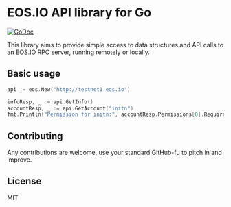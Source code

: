 EOS.IO API library for Go
=========================

[![GoDoc](https://godoc.org/github.com/eoscanada/eos-go?status.svg)](https://godoc.org/github.com/eoscanada/eos-go)

This library aims to provide simple access to data structures and API
calls to an EOS.IO RPC server, running remotely or locally.

Basic usage
-----------

```go
api := eos.New("http://testnet1.eos.io")

infoResp, _ := api.GetInfo()
accountResp, _ := api.GetAccount("initn")
fmt.Println("Permission for initn:", accountResp.Permissions[0].RequiredAuth.Keys)
```

Contributing
------------

Any contributions are welcome, use your standard GitHub-fu to pitch in and improve.


License
-------

MIT
